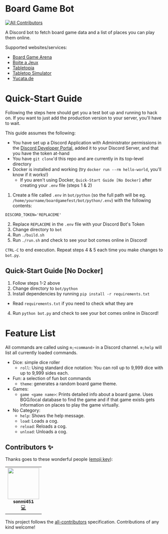 # Board Game Bot
<!-- ALL-CONTRIBUTORS-BADGE:START - Do not remove or modify this section -->
[![All Contributors](https://img.shields.io/badge/all_contributors-1-orange.svg?style=flat-square)](#contributors-)
<!-- ALL-CONTRIBUTORS-BADGE:END -->

A Discord bot to fetch board game data and a list of places you can play them online.

Supported websites/services:
- [Board Game Arena](https://boardgamearena.com/)
- [Boite a Jeux](http://www.boiteajeux.net/)
- [Tabletopia](https://tabletopia.com/)
- [Tabletop Simulator](https://store.steampowered.com/app/286160/Tabletop_Simulator/)
- [Yucata.de](https://www.yucata.de/en)

# Quick-Start Guide

Following the steps here should get you a test bot up and running to hack on. If you want to just add the production version to your server, you'll have to wait.

This guide assumes the following:

- You have set up a Discord Application with Administrator permissions in the [Discord Developer Portal](https://discord.com/developers), added it to your Discord Server, and that you have the token at-hand
- You have `git clone`'d this repo and are currently in its top-level directory
- Docker is installed and working (try `docker run --rm hello-world`, you'll know if it works!)
  - If you aren't using Docker,  `Quick-Start Guide [No Docker]` after creating your `.env` file (steps 1 & 2)

1. Create a file called `.env` in `bot/python` (so the full path will be eg. `/home/yourname/boardgamefest/bot/python/.env`) with the following contents:
  ```
  DISCORD_TOKEN='REPLACEME'
  ```
2. Replace `REPLACEME` in the `.env` file with your Discord Bot's Token
3. Change directory to `bot`
4. Run `./build.sh`
5. Run `./run.sh` and check to see your bot comes online in Discord!

`CTRL-C` to end execution. Repeat steps 4 & 5 each time you make changes to `bot.py`. 

## Quick-Start Guide [No Docker]

1. Follow steps 1-2 above
2. Change directory to `bot/python`
3. Install dependencies by running `pip install -r requirements.txt`
  - Read `requirements.txt` if you need to check what they are
4. Run `python bot.py` and check to see your bot comes online in Discord!

# Feature List

All commands are called using `m;<command>` in a Discord channel. `m;help` will list all currently loaded commands.

- Dice: simple dice roller
  - `roll`: Using standard dice notation: You can roll up to 9,999 dice with up to 9,999 sides each.
- Fun: a selection of fun bot commands
  - `theme`: generates a random board game theme.
- Games:
  - `game <game name>`: Prints detailed info about a board game. Uses BGG/local database to find the game and if that game exists gets information on places to play the game virtually.
- No Category:
  - `help`: Shows the help message.
  - `load`: Loads a cog.
  - `reload`: Reloads a cog.
  - `unload`: Unloads a cog.
## Contributors ✨

Thanks goes to these wonderful people ([emoji key](https://allcontributors.org/docs/en/emoji-key)):

<!-- ALL-CONTRIBUTORS-LIST:START - Do not remove or modify this section -->
<!-- prettier-ignore-start -->
<!-- markdownlint-disable -->
<table>
  <tr>
    <td align="center"><a href="http://aishamclean.co.uk"><img src="https://avatars.githubusercontent.com/u/13386970?v=4?s=100" width="100px;" alt=""/><br /><sub><b>sonmi451</b></sub></a><br /><a href="https://github.com/tawilkinson/boardgamebot/commits?author=sonmi451" title="Code">💻</a></td>
  </tr>
</table>

<!-- markdownlint-restore -->
<!-- prettier-ignore-end -->

<!-- ALL-CONTRIBUTORS-LIST:END -->

This project follows the [all-contributors](https://github.com/all-contributors/all-contributors) specification. Contributions of any kind welcome!